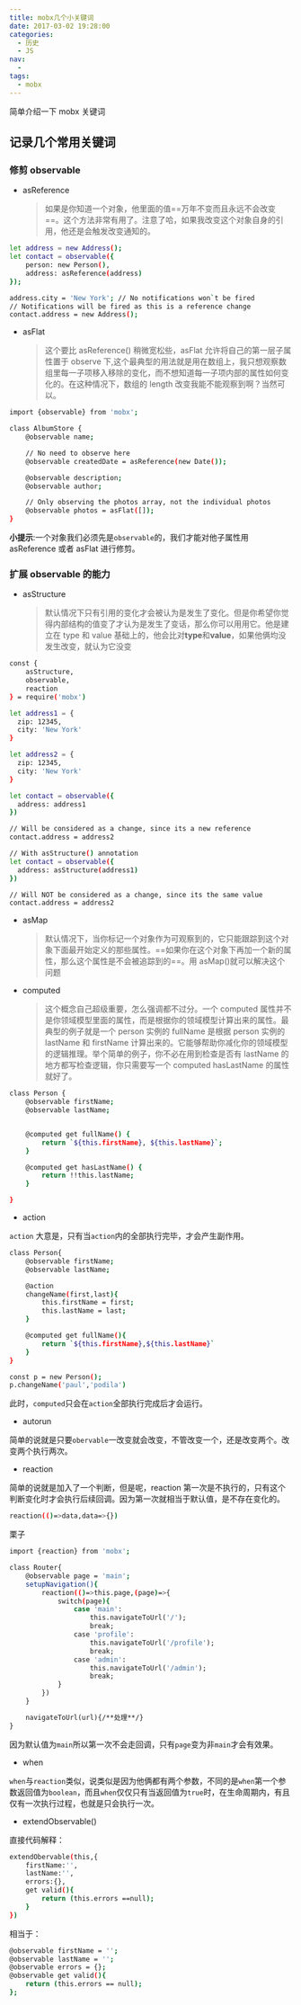 ```yaml
---
title: mobx几个小关键词
date: 2017-03-02 19:28:00
categories:
  - 历史
  - JS
nav:
  - 
tags:
  - mobx
---
```


简单介绍一下 mobx 关键词

<!--more-->

## 记录几个常用关键词

### 修剪 observable

- asReference
  > 如果是你知道一个对象，他里面的值==万年不变而且永远不会改变==。这个方法非常有用了。注意了哈，如果我改变这个对象自身的引用，他还是会触发改变通知的。

```bash
let address = new Address();
let contact = observable({
    person: new Person(),
    address: asReference(address)
});

address.city = 'New York'; // No notifications won`t be fired
// Notifications will be fired as this is a reference change
contact.address = new Address();

```

- asFlat
  > 这个要比 asReference() 稍微宽松些，asFlat 允许将自己的第一层子属性置于 observe 下,这个最典型的用法就是用在数组上，我只想观察数组里每一子项移入移除的变化，而不想知道每一子项内部的属性如何变化的。在这种情况下，数组的 length 改变我能不能观察到啊？当然可以。

```bash
import {observable} from 'mobx';

class AlbumStore {
    @observable name;

    // No need to observe here
    @observable createdDate = asReference(new Date());

    @observable description;
    @observable author;

    // Only observing the photos array, not the individual photos
    @observable photos = asFlat([]);
}
```

**小提示**:一个对象我们必须先是`observable`的，我们才能对他子属性用 asReference 或者 asFlat 进行修剪。

### 扩展 observable 的能力

- asStructure
  > 默认情况下只有引用的变化才会被认为是发生了变化。但是你希望你觉得内部结构的值变了才认为是发生了变话，那么你可以用用它。他是建立在 type 和 value 基础上的，他会比对**type**和**value**，如果他俩均没发生改变，就认为它没变

```bash
const {
    asStructure,
    observable,
    reaction
} = require('mobx')

let address1 = {
  zip: 12345,
  city: 'New York'
}

let address2 = {
  zip: 12345,
  city: 'New York'
}

let contact = observable({
  address: address1
})

// Will be considered as a change, since its a new reference
contact.address = address2

// With asStructure() annotation
let contact = observable({
  address: asStructure(address1)
})

// Will NOT be considered as a change, since its the same value
contact.address = address2
```

- asMap

  > 默认情况下，当你标记一个对象作为可观察到的，它只能跟踪到这个对象下面最开始定义的那些属性。==如果你在这个对象下再加一个新的属性，那么这个属性是不会被追踪到的==。用 asMap()就可以解决这个问题

- computed
  > 这个概念自己超级重要，怎么强调都不过分。一个 computed 属性并不是你领域模型里面的属性，而是根据你的领域模型计算出来的属性。最典型的例子就是一个 person 实例的 fullName 是根据 person 实例的 lastName 和 firstName 计算出来的。它能够帮助你减化你的领域模型的逻辑推理。举个简单的例子，你不必在用到检查是否有 lastName 的地方都写检查逻辑，你只需要写一个 computed hasLastName 的属性就好了。

```bash
class Person {
    @observable firstName;
    @observable lastName;


    @computed get fullName() {
        return `${this.firstName}, ${this.lastName}`;
    }

    @computed get hasLastName() {
        return !!this.lastName;
    }

}
```

- action

`action` 大意是，只有当`action`内的全部执行完毕，才会产生副作用。

```bash
class Person{
    @observable firstName;
    @observable lastName;

    @action
    changeName(first,last){
        this.firstName = first;
        this.lastName = last;
    }

    @computed get fullName(){
        return `${this.firstName},${this.lastName}`
    }
}

const p = new Person();
p.changeName('paul','podila')

```

此时，`computed`只会在`action`全部执行完成后才会运行。

- autorun

简单的说就是只要`obervable`一改变就会改变，不管改变一个，还是改变两个。改变两个执行两次。

- reaction

简单的说就是加入了一个判断，但是呢，reaction 第一次是不执行的，只有这个判断变化时才会执行后续回调。因为第一次就相当于默认值，是不存在变化的。

```bash
reaction(()=>data,data=>{})
```

栗子

```bash
import {reaction} from 'mobx';

class Router{
    @observable page = 'main';
    setupNavigation(){
        reaction(()=>this.page,(page)=>{
            switch(page){
                case 'main':
                    this.navigateToUrl('/');
                    break;
                case 'profile':
                    this.navigateToUrl('/profile');
                    break;
                case 'admin':
                    this.navigateToUrl('/admin');
                    break;
            }
        })
    }

    navigateToUrl(url){/**处理**/}
}

```

因为默认值为`main`所以第一次不会走回调，只有`page`变为非`main`才会有效果。

- when

`when`与`reaction`类似，说类似是因为他俩都有两个参数，不同的是`when`第一个参数返回值为`boolean`，而且`when`仅仅只有当返回值为`true`时，在生命周期内，有且仅有一次执行过程，也就是只会执行一次。

- extendObservable()

直接代码解释：

```bash
extendObervable(this,{
    firstName:'',
    lastName:'',
    errors:{},
    get valid(){
        return (this.errors ==null);
    }
})

```

相当于：

```bash
@observable firstName = '';
@observable lastName = '';
@observable errors = {};
@observable get valid(){
    return (this.errors == null);
};
```
